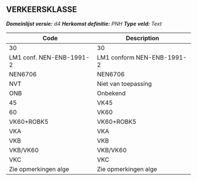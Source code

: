 ## VERKEERSKLASSE

*__Domeinlijst versie:__ d4*
*__Herkomst definitie:__ PNH*
*__Type veld:__ Text*

|__Code__ |__Description__	|
|	---	|	---	|
| 30 | 30 |
| LM1 conf. NEN-ENB-1991-2 | LM1 conform NEN-ENB-1991-2 |
| NEN6706 | NEN6706 |
| NVT | Niet van toepassing |
| ONB | Onbekend |
| 45 | VK45 |
| 60 | VK60 |
| VK60+ROBK5 | VK60+ROBK5 |
| VKA | VKA |
| VKB | VKB |
| VKB/VK60 | VKB/VK60 |
| VKC | VKC |
| Zie opmerkingen alge | Zie opmerkingen alge |

